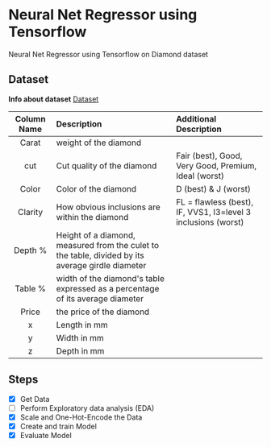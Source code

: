 # Neural Net Regressor using **Tensorflow** 
Neural Net Regressor using Tensorflow on Diamond dataset

## Dataset
**Info about dataset**
[Dataset](https://www.kaggle.com/shivam2503/diamonds/download)

| Column Name | Description | Additional Description |
|    :----:   |    :----    | :--- |
| Carat       | weight of the diamond | |
| cut         | Cut quality of the diamond | Fair (best), Good, Very Good, Premium, Ideal (worst) |
| Color       | Color of the diamond | D (best) & J (worst) |
| Clarity     | How obvious inclusions are within the diamond | FL = flawless (best), IF, VVS1, I3=level 3 inclusions (worst)  |
| Depth %     | Height of a diamond, measured from the culet to the table, divided by its average girdle diameter| |
| Table %     |width of the diamond's table expressed as a percentage of its average diameter||
| Price       |the price of the diamond||
| x           |Length in mm||
| y           |Width in mm||
| z           |Depth in mm||

## Steps
- [x] Get Data
- [ ] Perform Exploratory data analysis (EDA)
- [x] Scale and One-Hot-Encode the Data
- [x] Create and train Model
- [x] Evaluate Model 

